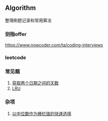 ## Algorithm

整理刷题记录和常用算法

### 剑指offer

https://www.nowcoder.com/ta/coding-interviews

### leetcode

### 常见题

1. [获取两个日期之间的天数](./常见题/1-Date.md)
2. [LRU](./常见题/2-LRU.md)


### 杂项

1. [以中位数作为栅栏值的快速选择](./杂项/1-SELECT.md)